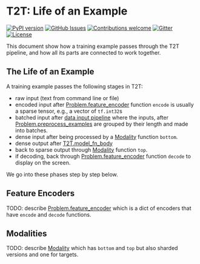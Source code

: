 # T2T: Life of an Example

[![PyPI
version](https://badge.fury.io/py/tensor2tensor.svg)](https://badge.fury.io/py/tensor2tensor)
[![GitHub
Issues](https://img.shields.io/github/issues/tensorflow/tensor2tensor.svg)](https://github.com/tensorflow/tensor2tensor/issues)
[![Contributions
welcome](https://img.shields.io/badge/contributions-welcome-brightgreen.svg)](CONTRIBUTING.md)
[![Gitter](https://img.shields.io/gitter/room/nwjs/nw.js.svg)](https://gitter.im/tensor2tensor/Lobby)
[![License](https://img.shields.io/badge/License-Apache%202.0-brightgreen.svg)](https://opensource.org/licenses/Apache-2.0)

This document show how a training example passes through the T2T pipeline,
and how all its parts are connected to work together.

## The Life of an Example

A training example passes the following stages in T2T:
* raw input (text from command line or file)
* encoded input after [Problem.feature_encoder](https://github.com/tensorflow/tensor2tensor/blob/master/tensor2tensor/data_generators/problem.py#L173) function `encode` is usually a sparse tensor, e.g., a vector of `tf.int32`s
* batched input after [data input pipeline](https://github.com/tensorflow/tensor2tensor/blob/master/tensor2tensor/utils/data_reader.py#L242) where the inputs, after [Problem.preprocess_examples](https://github.com/tensorflow/tensor2tensor/blob/master/tensor2tensor/data_generators/problem.py#L188) are grouped by their length and made into batches.
* dense input after being processed by a [Modality](https://github.com/tensorflow/tensor2tensor/blob/master/tensor2tensor/utils/modality.py#L30) function `bottom`.
* dense output after [T2T.model_fn_body](https://github.com/tensorflow/tensor2tensor/blob/master/tensor2tensor/utils/t2t_model.py#L542)
* back to sparse output through [Modality](https://github.com/tensorflow/tensor2tensor/blob/master/tensor2tensor/utils/modality.py#L30) function `top`.
* if decoding, back through [Problem.feature_encoder](https://github.com/tensorflow/tensor2tensor/blob/master/tensor2tensor/data_generators/problem.py#L173) function `decode` to display on the screen.

We go into these phases step by step below.

## Feature Encoders

TODO: describe [Problem.feature_encoder](https://github.com/tensorflow/tensor2tensor/blob/master/tensor2tensor/data_generators/problem.py#L173) which is a dict of encoders that have `encode` and `decode` functions.

## Modalities

TODO: describe [Modality](https://github.com/tensorflow/tensor2tensor/blob/master/tensor2tensor/utils/modality.py#L30) which has `bottom` and `top` but also sharded versions and one for targets.
